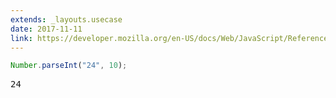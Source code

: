 ```yaml
---
extends: _layouts.usecase
date: 2017-11-11
link: https://developer.mozilla.org/en-US/docs/Web/JavaScript/Reference/Global_Objects/Number/parseInt
---
```



```javascript
Number.parseInt("24", 10);
```
<pre class="output">24</pre>
